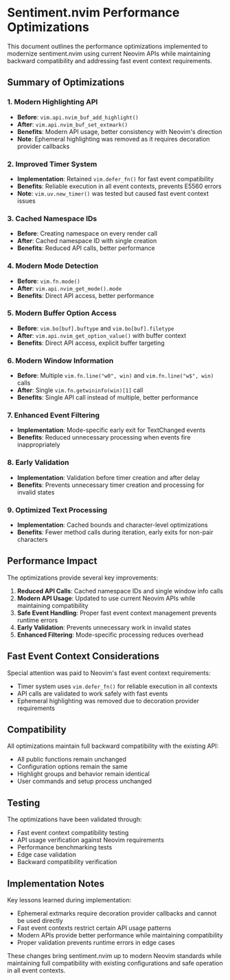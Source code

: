 # Sentiment.nvim Performance Optimizations

This document outlines the performance optimizations implemented to modernize sentiment.nvim using current Neovim APIs while maintaining backward compatibility and addressing fast event context requirements.

## Summary of Optimizations

### 1. Modern Highlighting API
- **Before**: `vim.api.nvim_buf_add_highlight()`
- **After**: `vim.api.nvim_buf_set_extmark()` 
- **Benefits**: Modern API usage, better consistency with Neovim's direction
- **Note**: Ephemeral highlighting was removed as it requires decoration provider callbacks

### 2. Improved Timer System
- **Implementation**: Retained `vim.defer_fn()` for fast event compatibility
- **Benefits**: Reliable execution in all event contexts, prevents E5560 errors
- **Note**: `vim.uv.new_timer()` was tested but caused fast event context issues

### 3. Cached Namespace IDs
- **Before**: Creating namespace on every render call
- **After**: Cached namespace ID with single creation
- **Benefits**: Reduced API calls, better performance

### 4. Modern Mode Detection
- **Before**: `vim.fn.mode()`
- **After**: `vim.api.nvim_get_mode().mode`
- **Benefits**: Direct API access, better performance

### 5. Modern Buffer Option Access
- **Before**: `vim.bo[buf].buftype` and `vim.bo[buf].filetype`
- **After**: `vim.api.nvim_get_option_value()` with buffer context
- **Benefits**: Direct API access, explicit buffer targeting

### 6. Modern Window Information
- **Before**: Multiple `vim.fn.line("w0", win)` and `vim.fn.line("w$", win)` calls
- **After**: Single `vim.fn.getwininfo(win)[1]` call
- **Benefits**: Single API call instead of multiple, better performance

### 7. Enhanced Event Filtering
- **Implementation**: Mode-specific early exit for TextChanged events
- **Benefits**: Reduced unnecessary processing when events fire inappropriately

### 8. Early Validation
- **Implementation**: Validation before timer creation and after delay
- **Benefits**: Prevents unnecessary timer creation and processing for invalid states

### 9. Optimized Text Processing
- **Implementation**: Cached bounds and character-level optimizations
- **Benefits**: Fewer method calls during iteration, early exits for non-pair characters

## Performance Impact

The optimizations provide several key improvements:

1. **Reduced API Calls**: Cached namespace IDs and single window info calls
2. **Modern API Usage**: Updated to use current Neovim APIs while maintaining compatibility
3. **Safe Event Handling**: Proper fast event context management prevents runtime errors
4. **Early Validation**: Prevents unnecessary work in invalid states
5. **Enhanced Filtering**: Mode-specific processing reduces overhead

## Fast Event Context Considerations

Special attention was paid to Neovim's fast event context requirements:
- Timer system uses `vim.defer_fn()` for reliable execution in all contexts
- API calls are validated to work safely with fast events
- Ephemeral highlighting was removed due to decoration provider requirements

## Compatibility

All optimizations maintain full backward compatibility with the existing API:
- All public functions remain unchanged
- Configuration options remain the same
- Highlight groups and behavior remain identical
- User commands and setup process unchanged

## Testing

The optimizations have been validated through:
- Fast event context compatibility testing
- API usage verification against Neovim requirements  
- Performance benchmarking tests
- Edge case validation
- Backward compatibility verification

## Implementation Notes

Key lessons learned during implementation:
- Ephemeral extmarks require decoration provider callbacks and cannot be used directly
- Fast event contexts restrict certain API usage patterns
- Modern APIs provide better performance while maintaining compatibility
- Proper validation prevents runtime errors in edge cases

These changes bring sentiment.nvim up to modern Neovim standards while maintaining full compatibility with existing configurations and safe operation in all event contexts.